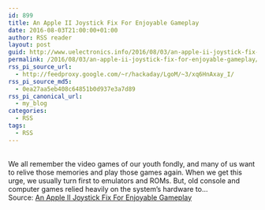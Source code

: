 ```yaml
---
id: 899
title: An Apple II Joystick Fix For Enjoyable Gameplay
date: 2016-08-03T21:00:00+01:00
author: RSS reader
layout: post
guid: http://www.uelectronics.info/2016/08/03/an-apple-ii-joystick-fix-for-enjoyable-gameplay/
permalink: /2016/08/03/an-apple-ii-joystick-fix-for-enjoyable-gameplay/
rss_pi_source_url:
  - http://feedproxy.google.com/~r/hackaday/LgoM/~3/xq6HnAxay_I/
rss_pi_source_md5:
  - 0ea27aa5eb408c64851b0d937e3a7d89
rss_pi_canonical_url:
  - my_blog
categories:
  - RSS
tags:
  - RSS
---
```

&#013;  
We all remember the video games of our youth fondly, and many of us want to relive those memories and play those games again. When we get this urge, we usually turn first to emulators and ROMs. But, old console and computer games relied heavily on the system’s hardware to…&#013;  
Source: <a href="http://feedproxy.google.com/~r/hackaday/LgoM/~3/xq6HnAxay_I/" target="_blank">An Apple II Joystick Fix For Enjoyable Gameplay</a>